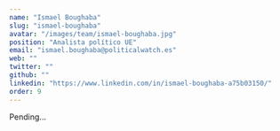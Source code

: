 ```yaml
---
name: "Ismael Boughaba"
slug: "ismael-boughaba"
avatar: "/images/team/ismael-boughaba.jpg"
position: "Analista político UE"
email: "ismael.boughaba@politicalwatch.es"
web: ""
twitter: ""
github: ""
linkedin: "https://www.linkedin.com/in/ismael-boughaba-a75b03150/"
order: 9
---
```


Pending...
